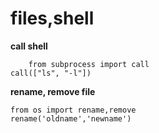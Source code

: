 files,shell
=======

**call shell**  
```
    from subprocess import call
call(["ls", "-l"])
```

**rename, remove file**  
```
from os import rename,remove
rename('oldname','newname')
```

